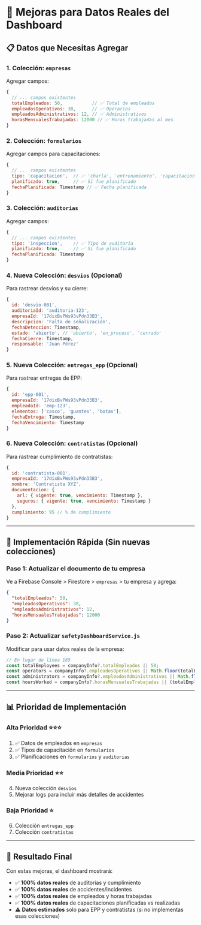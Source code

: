 # 🔧 Mejoras para Datos Reales del Dashboard

## 📋 Datos que Necesitas Agregar

### 1. **Colección: `empresas`**
Agregar campos:
```javascript
{
  // ... campos existentes
  totalEmpleados: 50,           // ✅ Total de empleados
  empleadosOperativos: 38,      // ✅ Operarios
  empleadosAdministrativos: 12, // ✅ Administrativos
  horasMensualesTrabajadas: 12000 // ✅ Horas trabajadas al mes
}
```

### 2. **Colección: `formularios`**
Agregar campos para capacitaciones:
```javascript
{
  // ... campos existentes
  tipo: 'capacitacion',  // ✅ 'charla', 'entrenamiento', 'capacitacion'
  planificado: true,     // ✅ Si fue planificado
  fechaPlanificada: Timestamp // ✅ Fecha planificada
}
```

### 3. **Colección: `auditorias`**
Agregar campos:
```javascript
{
  // ... campos existentes
  tipo: 'inspeccion',    // ✅ Tipo de auditoría
  planificado: true,     // ✅ Si fue planificado
  fechaPlanificada: Timestamp
}
```

### 4. **Nueva Colección: `desvios`** (Opcional)
Para rastrear desvíos y su cierre:
```javascript
{
  id: 'desvio-001',
  auditoriaId: 'auditoria-123',
  empresaId: '17dixBvPWs93vPdn33B3',
  descripcion: 'Falta de señalización',
  fechaDeteccion: Timestamp,
  estado: 'abierto', // 'abierto', 'en_proceso', 'cerrado'
  fechaCierre: Timestamp,
  responsable: 'Juan Pérez'
}
```

### 5. **Nueva Colección: `entregas_epp`** (Opcional)
Para rastrear entregas de EPP:
```javascript
{
  id: 'epp-001',
  empresaId: '17dixBvPWs93vPdn33B3',
  empleadoId: 'emp-123',
  elementos: ['casco', 'guantes', 'botas'],
  fechaEntrega: Timestamp,
  fechaVencimiento: Timestamp
}
```

### 6. **Nueva Colección: `contratistas`** (Opcional)
Para rastrear cumplimiento de contratistas:
```javascript
{
  id: 'contratista-001',
  empresaId: '17dixBvPWs93vPdn33B3',
  nombre: 'Contratista XYZ',
  documentacion: {
    arl: { vigente: true, vencimiento: Timestamp },
    seguros: { vigente: true, vencimiento: Timestamp }
  },
  cumplimiento: 95 // % de cumplimiento
}
```

---

## 🚀 Implementación Rápida (Sin nuevas colecciones)

### **Paso 1:** Actualizar el documento de tu empresa

Ve a Firebase Console > Firestore > `empresas` > tu empresa y agrega:

```json
{
  "totalEmpleados": 50,
  "empleadosOperativos": 38,
  "empleadosAdministrativos": 12,
  "horasMensualesTrabajadas": 12000
}
```

### **Paso 2:** Actualizar `safetyDashboardService.js`

Modificar para usar datos reales de la empresa:

```javascript
// En lugar de línea 185
const totalEmployees = companyInfo?.totalEmpleados || 50;
const operators = companyInfo?.empleadosOperativos || Math.floor(totalEmployees * 0.75);
const administrators = companyInfo?.empleadosAdministrativos || Math.floor(totalEmployees * 0.25);
const hoursWorked = companyInfo?.horasMensualesTrabajadas || (totalEmployees * 8 * 30);
```

---

## 📊 Prioridad de Implementación

### **Alta Prioridad** ⭐⭐⭐
1. ✅ Datos de empleados en `empresas`
2. ✅ Tipos de capacitación en `formularios`
3. ✅ Planificaciones en `formularios` y `auditorias`

### **Media Prioridad** ⭐⭐
4. Nueva colección `desvios`
5. Mejorar logs para incluir más detalles de accidentes

### **Baja Prioridad** ⭐
6. Colección `entregas_epp`
7. Colección `contratistas`

---

## 🎯 Resultado Final

Con estas mejoras, el dashboard mostrará:
- ✅ **100% datos reales** de auditorías y cumplimiento
- ✅ **100% datos reales** de accidentes/incidentes
- ✅ **100% datos reales** de empleados y horas trabajadas
- ✅ **100% datos reales** de capacitaciones planificadas vs realizadas
- ⚠️ **Datos estimados** solo para EPP y contratistas (si no implementas esas colecciones)

